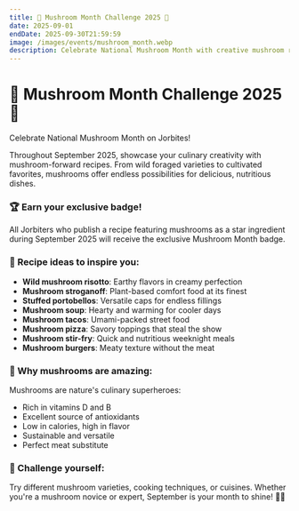 ```yaml
---
title: 🍄 Mushroom Month Challenge 2025 🍄
date: 2025-09-01
endDate: 2025-09-30T21:59:59
image: /images/events/mushroom_month.webp
description: Celebrate National Mushroom Month with creative mushroom recipes
---
```


# 🍄 Mushroom Month Challenge 2025 🍄

Celebrate National Mushroom Month on Jorbites!

Throughout September 2025, showcase your culinary creativity with mushroom-forward recipes. From wild foraged varieties to cultivated favorites, mushrooms offer endless possibilities for delicious, nutritious dishes.

### 🏆 Earn your exclusive badge!

All Jorbiters who publish a recipe featuring mushrooms as a star ingredient during September 2025 will receive the exclusive Mushroom Month badge.

### 🍄 Recipe ideas to inspire you:

- **Wild mushroom risotto**: Earthy flavors in creamy perfection
- **Mushroom stroganoff**: Plant-based comfort food at its finest
- **Stuffed portobellos**: Versatile caps for endless fillings
- **Mushroom soup**: Hearty and warming for cooler days
- **Mushroom tacos**: Umami-packed street food
- **Mushroom pizza**: Savory toppings that steal the show
- **Mushroom stir-fry**: Quick and nutritious weeknight meals
- **Mushroom burgers**: Meaty texture without the meat

### 🌟 Why mushrooms are amazing:

Mushrooms are nature's culinary superheroes:
- Rich in vitamins D and B
- Excellent source of antioxidants
- Low in calories, high in flavor
- Sustainable and versatile
- Perfect meat substitute

### 🎯 Challenge yourself:

Try different mushroom varieties, cooking techniques, or cuisines. Whether you're a mushroom novice or expert, September is your month to shine! 🍄✨
